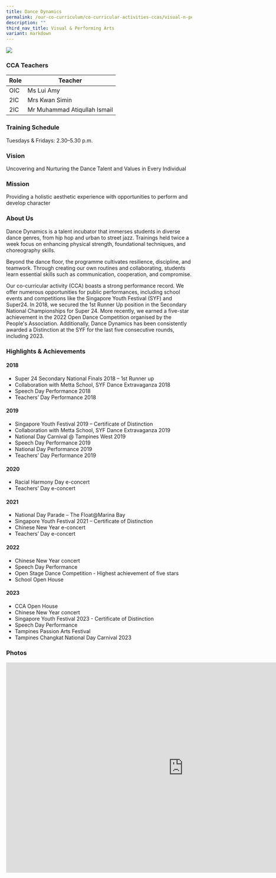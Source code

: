 ```yaml
---
title: Dance Dynamics
permalink: /our-co-curriculum/co-curricular-activities-ccas/visual-n-performing-arts/dance-dynamics/
description: ""
third_nav_title: Visual & Performing Arts
variant: markdown
---
```

![](/images/image%201%20dare%20to%20dream%20dare%20to%20dance.JPG)


### CCA Teachers

| Role | Teacher | 
| -------- | -------- | 
| OIC     | Ms Lui Amy     | 
| 2IC     | Mrs Kwan Simin     | 
| 2IC     | Mr Muhammad Atiqullah Ismail     | 


### Training Schedule
Tuesdays &amp; Fridays: 2.30–5.30 p.m.

### Vision

Uncovering and Nurturing the Dance Talent and Values in Every Individual

### Mission 

Providing a holistic aesthetic experience with opportunities to perform and develop character

### About Us

Dance Dynamics is a talent incubator that immerses students in diverse dance genres, from hip hop and urban to street jazz. Trainings held twice a week focus on enhancing physical strength, foundational techniques, and choreography skills.

Beyond the dance floor, the programme cultivates resilience, discipline, and teamwork. Through creating our own routines and collaborating, students learn essential skills such as communication, cooperation, and compromise.

Our co-curricular activity (CCA) boasts a strong performance record. We offer numerous opportunities for public performances, including school events and competitions like the Singapore Youth Festival (SYF) and Super24. In 2018, we secured the 1st Runner Up position in the Secondary National Championships for Super 24. More recently, we earned a five-star achievement in the 2022 Open Dance Competition organised by the People's Association. Additionally, Dance Dynamics has been consistently awarded a Distinction at the SYF for the last five consecutive rounds, including 2023.

### Highlights &amp; Achievements

#### 2018

*   Super 24 Secondary National Finals 2018 – 1st&nbsp;Runner up
*   Collaboration with Metta School, SYF Dance Extravaganza 2018
*   Speech Day Performance 2018
*   Teachers’ Day Performance 2018

#### 2019

*   Singapore Youth Festival 2019 – Certificate of Distinction
*   Collaboration with Metta School, SYF Dance Extravaganza 2019
*   National Day Carnival @ Tampines West 2019
*   Speech Day Performance 2019
*   National Day Performance 2019
*   Teachers’ Day Performance 2019

#### 2020

*   Racial Harmony Day e-concert
*   Teachers’ Day e-concert

#### 2021

*   National Day Parade –&nbsp;The Float@Marina Bay
*   Singapore Youth Festival 2021 – Certificate of Distinction
*   Chinese New Year e-concert
*   Teachers’ Day e-concert

#### 2022

*   Chinese New Year concert
*   Speech Day Performance
*   Open Stage Dance Competition - Highest achievement of five stars
*   School Open House

#### 2023

*   CCA Open House
*   Chinese New Year concert
*   Singapore Youth Festival 2023 - Certificate of Distinction
*   Speech Day Performance
*   Tampines Passion Arts Festival
*   Tampines Changkat National Day Carnival 2023

### Photos

<iframe allowfullscreen="true" height="569" width="960" frameborder="0" src="https://docs.google.com/presentation/d/e/2PACX-1vTffb1U-Ndfp9lMbgKq-3dDlq0Gqu1RAQvzxYklJ7Jm7ZLw7J7B9AJfGU7aawxp_vvQhHqzvgy8bQ-J/embed?start=true&amp;loop=true&amp;delayms=3000"></iframe>
